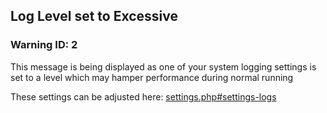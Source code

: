 ## Log Level set to Excessive

### Warning ID: 2

This message is being displayed as one of your system logging settings is set to a level which may hamper performance during normal running

These settings can be adjusted here:
[settings.php#settings-logs](/settings.php#settings-logs)
